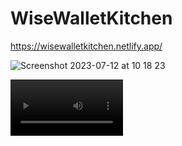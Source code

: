 # WiseWalletKitchen

https://wisewalletkitchen.netlify.app/

![Screenshot 2023-07-12 at 10 18 23](https://github.com/Ice-and-Rock/WiseWalletKitchen/assets/124932222/5554905b-98df-485d-b185-388e9c87cf09)



<video src='https://www.youtube.com/embed/kztpI0xRNGY' width=180/>

[![Screenshot 2023-07-12 at 10 18 23](https://github.com/Ice-and-Rock/WiseWalletKitchen/assets/124932222/5554905b-98df-485d-b185-388e9c87cf09)](https://img.youtube.com/vi/kztpI0xRNGY/0.jpg)](https://www.youtube.com/watch?v=kztpI0xRNGY)


NICKS FORK...

// To Do

// Set the Fork to be the new remote URL to local project
// + establish the current remote URL in terminal
// // - git remote -v

// + UPdate the remote URL to point to fork
// // - git remote set-url origin <new-fork-url>

// + check its correct by running (should be new fork address)
// // - git remote -v

// Try to work out solution to JWT issue in Login function
// + must set the state of loginAccess 
// + boolean statement depends on valid Json Web Token
// + valid JWT from SupaBase backend


// Try to move this to a new useState in APP.js that has an (empty?) dependancy
// + this should run when the page is refreshed
// + loginAccess state should be set by this

// NOTES:
// Consider setting the inital useState to be the existance of JWT ?
// Remeber empty depandancies in useEffect create infinite GET requests from SupeBase








